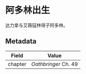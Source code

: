 # 阿多林出生
达力拿与艾薇寇林得子阿多林。

## Metadata
| Field | Value |
| ----- | ----- |
| chapter | *Oathbringer* Ch. 49 |
